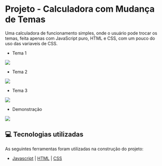 # Projeto - Calculadora com Mudança de Temas

Uma calculadora de funcionamento simples, onde o usuário pode trocar os temas, feita apenas com JavaScript puro, HTML e CSS, com um pouco do uso das variaveis de CSS.

- Tema 1
<img src="Calculadora - Mudaça de temas/assets/imgs/Captura de tela 2023-03-26 215237.png"/>

<br />

- Tema 2
<img src="Calculadora - Mudaça de temas/assets/imgs/Captura de tela 2023-03-26 215622.png"/>

<br />

- Tema 3
<img src="Calculadora - Mudaça de temas/assets/imgs/Captura de tela 2023-03-26 215653.png"/>

<br />

- Demonstração
<img src="Calculadora - Mudaça de temas/assets/imgs/calculadora-troca-de-tema.gif"/>

<br />

## 💻 Tecnologias utilizadas
As seguintes ferramentas foram utilizadas na construção do projeto:
- [Javascript](https://developer.mozilla.org/en-US/docs/Web/JavaScript) | [HTML](https://developer.mozilla.org/en-US/docs/Web/HTML) | [CSS](https://developer.mozilla.org/en-US/docs/Web/CSS)
